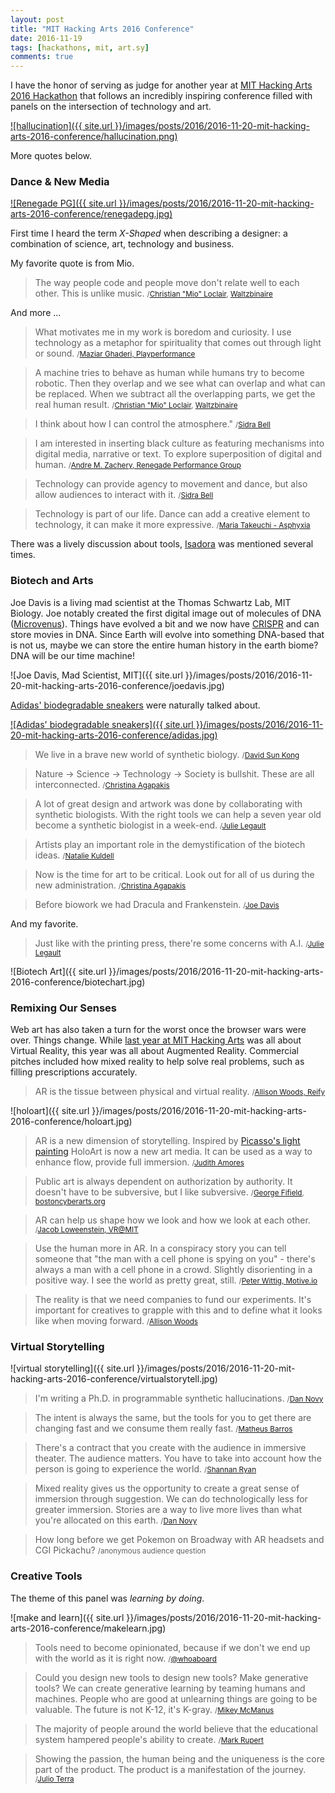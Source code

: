 ```yaml
---
layout: post
title: "MIT Hacking Arts 2016 Conference"
date: 2016-11-19
tags: [hackathons, mit, art.sy]
comments: true
---
```

I have the honor of serving as judge for another year at [MIT Hacking Arts 2016 Hackathon](http://hackingarts.com/#ha2016) that follows an incredibly inspiring conference filled with panels on the intersection of technology and art.

[![hallucination]({{ site.url }}/images/posts/2016/2016-11-20-mit-hacking-arts-2016-conference/hallucination.png)](https://twitter.com/dblockdotorg)

More quotes below.

### Dance & New Media

[![Renegade PG]({{ site.url }}/images/posts/2016/2016-11-20-mit-hacking-arts-2016-conference/renegadepg.jpg)](http://www.renegadepg.com)

First time I heard the term _X-Shaped_ when describing a designer: a combination of science, art, technology and business.

My favorite quote is from Mio.

> The way people code and people move don't relate well to each other. This is unlike music. <small>/[Christian "Mio" Loclair](http://princemio.net), [Waltzbinaire](http://waltzbinaire.com)</small>

And more ...

> What motivates me in my work is boredom and curiosity. I use technology as a metaphor for spirituality that comes out through light or sound. <small>/[Maziar Ghaderi, Playperformance](http://maziart.ca)</small>

> A machine tries to behave as human while humans try to become robotic. Then they overlap and we see what can overlap and what can be replaced. When we subtract all the overlapping parts, we get the real human result. <small>/[Christian "Mio" Loclair](http://princemio.net), [Waltzbinaire](http://waltzbinaire.com)</small>

> I think about how I can control the atmosphere." <small>/[Sidra Bell](http://www.sidrabelldanceny.org)</small>

> I am interested in inserting black culture as featuring mechanisms into digital media, narrative or text. To explore superposition of digital and human. <small>/[Andre M. Zachery, Renegade Performance Group](http://www.renegadepg.com)</small>

> Technology can provide agency to movement and dance, but also allow audiences to interact with it. <small>/[Sidra Bell](http://www.sidrabelldanceny.org)</small>

> Technology is part of our life. Dance can add a creative element to technology, it can make it more expressive. <small>/[Maria Takeuchi - Asphyxia](http://www.asphyxia-project.com)</small>

There was a lively discussion about tools, [Isadora](http://troikatronix.com/isadora) was mentioned several times.

### Biotech and Arts

Joe Davis is a living mad scientist at the Thomas Schwartz Lab, MIT Biology. Joe notably created the first digital image out of molecules of DNA ([Microvenus](http://geneticsandculture.com/genetics_culture/pages_genetics_culture/gc_w03/davis_microvenus.htm)). Things have evolved a bit and we now have [CRISPR](https://en.wikipedia.org/wiki/CRISPR) and can store movies in DNA. Since Earth will evolve into something DNA-based that is not us, maybe we can store the entire human history in the earth biome? DNA will be our time machine!

![Joe Davis, Mad Scientist, MIT]({{ site.url }}/images/posts/2016/2016-11-20-mit-hacking-arts-2016-conference/joedavis.jpg)

[Adidas' biodegradable sneakers](https://techcrunch.com/2016/11/17/adidas) were naturally talked about.

[![Adidas' biodegradable sneakers]({{ site.url }}/images/posts/2016/2016-11-20-mit-hacking-arts-2016-conference/adidas.jpg)](https://techcrunch.com/2016/11/17/adidas)

> We live in a brave new world of synthetic biology. <small>/[David Sun Kong](http://www.davidsunkong.com)</small>

> Nature -> Science -> Technology -> Society is bullshit. These are all interconnected. <small>/[Christina Agapakis](http://agapakis.com)</small>

> A lot of great design and artwork was done by collaborating with synthetic biologists. With the right tools we can help a seven year old become a synthetic biologist in a week-end. <small>/[Julie Legault](http://julielegault.com)</small>

> Artists play an important role in the demystification of the biotech ideas. <small>/[Natalie Kuldell](http://educationgroup.mit.edu/HHMIEducationGroup/?page_id=2918)</small>

> Now is the time for art to be critical. Look out for all of us during the new administration. <small>/[Christina Agapakis](http://agapakis.com)</small>

> Before biowork we had Dracula and Frankenstein. <small>/[Joe Davis](http://geneticsandculture.com/genetics_culture/pages_genetics_culture/gc_w03/davis_joe.htm)</small>

And my favorite.

> Just like with the printing press, there're some concerns with A.I. <small>/[Julie Legault](http://julielegault.com)</small>

![Biotech Art]({{ site.url }}/images/posts/2016/2016-11-20-mit-hacking-arts-2016-conference/biotechart.jpg)

### Remixing Our Senses

Web art has also taken a turn for the worst once the browser wars were over. Things change. While [last year at MIT Hacking Arts](/2015/09/25/mit-hacking-arts-2015.html) was all about Virtual Reality, this year was all about Augmented Reality. Commercial pitches included how mixed reality to help solve real problems, such as filling prescriptions accurately.

> AR is the tissue between physical and virtual reality. <small>/[Allison Woods, Reify](http://reify.nyc)</small>

![holoart]({{ site.url }}/images/posts/2016/2016-11-20-mit-hacking-arts-2016-conference/holoart.jpg)

> AR is a new dimension of storytelling. Inspired by [Picasso's light painting](http://time.com/3746330/behind-the-picture-picasso-draws-with-light) HoloArt is now a new art media. It can be used as a way to enhance flow, provide full immersion. <small>/[Judith Amores](http://fluid.media.mit.edu/people/judith-amores)</small>

> Public art is always dependent on authorization by authority. It doesn't have to be subversive, but I like subversive. <small>/[George Fifield](http://bostoncyberarts.org/festival/george-fifield), [bostoncyberarts.org](http://bostoncyberarts.org)</small>

> AR can help us shape how we look and how we look at each other. <small>/[Jacob Loweenstein, VR@MIT](http://vratmit.com)</small>

> Use the human more in AR. In a conspiracy story you can tell someone that "the man with a cell phone is spying on you" - there's always a man with a cell phone in a crowd. Slightly disorienting in a positive way. I see the world as pretty great, still. <small>/[Peter Wittig, Motive.io](http://www.motive.io)</small>

> The reality is that we need companies to fund our experiments. It's important for creatives to grapple with this and to define what it looks like when moving forward. <small>/[Allison Woods](http://reify.nyc)</small>

### Virtual Storytelling

![virtual storytelling]({{ site.url }}/images/posts/2016/2016-11-20-mit-hacking-arts-2016-conference/virtualstorytell.jpg)

> I'm writing a Ph.D. in programmable synthetic hallucinations. <small>/[Dan Novy](https://twitter.com/novysan)</small>

> The intent is always the same, but the tools for you to get there are changing fast and we consume them really fast. <small>/[Matheus Barros](https://twitter.com/matheusb828)</small>

> There's a contract that you create with the audience in immersive theater. The audience matters. You have to take into account how the person is going to experience the world. <small>/[Shannan Ryan](https://www.linkedin.com/in/shannon-ryan-13791110)</small>

> Mixed reality gives us the opportunity to create a great sense of immersion through suggestion. We can do technologically less for greater immersion. Stories are a way to live more lives than what you're allocated on this earth. <small>/[Dan Novy](https://twitter.com/novysan)</small>

> How long before we get Pokemon on Broadway with AR headsets and CGI Pickachu? <small>/anonymous audience question</small>

### Creative Tools

The theme of this panel was _learning by doing_.

![make and learn]({{ site.url }}/images/posts/2016/2016-11-20-mit-hacking-arts-2016-conference/makelearn.jpg)

> Tools need to become opinionated, because if we don't we end up with the world as it is right now. <small>/[@whoaboard](https://twitter.com/whoaboard)</small>

> Could you design new tools to design new tools? Make generative tools? We can create generative learning by teaming humans and machines. People who are good at unlearning things are going to be valuable. The future is not K-12, it's K-gray. <small>/[Mikey McManus](https://twitter.com/mickeymcmanus)</small>

> The majority of people around the world believe that the educational system hampered people's ability to create. <small>/[Mark Rupert](https://www.linkedin.com/in/mark-rupert-49b6312)</small>

> Showing the passion, the human being and the uniqueness is the core part of the product. The product is a manifestation of the journey. <small>/[Julio Terra](https://twitter.com/julioterra)</small>

